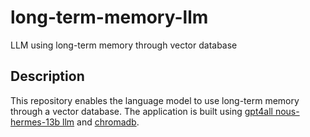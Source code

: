 # long-term-memory-llm
LLM using long-term memory through vector database

## Description
This repository enables the language model to use long-term memory through a vector database. The application is built using [gpt4all nous-hermes-13b llm](https://gpt4all.io/index.html) and [chromadb](https://github.com/chroma-core/chroma).

